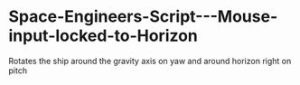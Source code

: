 # Space-Engineers-Script---Mouse-input-locked-to-Horizon
Rotates the ship around the gravity axis on yaw and around horizon right on pitch
